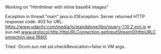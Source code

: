 Working on "HtmlInliner with inline base64 images"

Exception in thread "main" java.io.IOException: Server returned HTTP response code: 403 for URL: https://www.udacity.com/media/js/standalone/libs/jquery-1.10.2.min.js
	at sun.net.www.protocol.http.HttpURLConnection.getInputStream0(HttpURLConnection.java:1840)

Tried -Dcom.sun.net.ssl.checkRevocation=false in VM args.